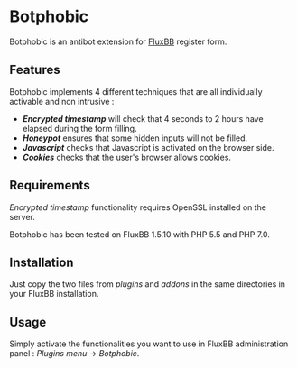 Botphobic
==========

Botphobic is an antibot extension for [FluxBB](https://github.com/fluxbb/fluxbb) register form.

## Features

Botphobic implements 4 different techniques that are all individually activable and non intrusive :

* **_Encrypted timestamp_** will check that 4 seconds to 2 hours have elapsed during the form filling.
* **_Honeypot_** ensures that some hidden inputs will not be filled.
* **_Javascript_** checks that Javascript is activated on the browser side.
* **_Cookies_** checks that the user's browser allows cookies.

## Requirements

_Encrypted timestamp_ functionality requires OpenSSL installed on the server.

Botphobic has been tested on FluxBB 1.5.10 with PHP 5.5 and PHP 7.0.

## Installation

Just copy the two files from _plugins_ and _addons_ in the same directories in your FluxBB installation.

## Usage

Simply activate the functionalities you want to use in FluxBB administration panel : _Plugins menu_ -> _Botphobic_.
